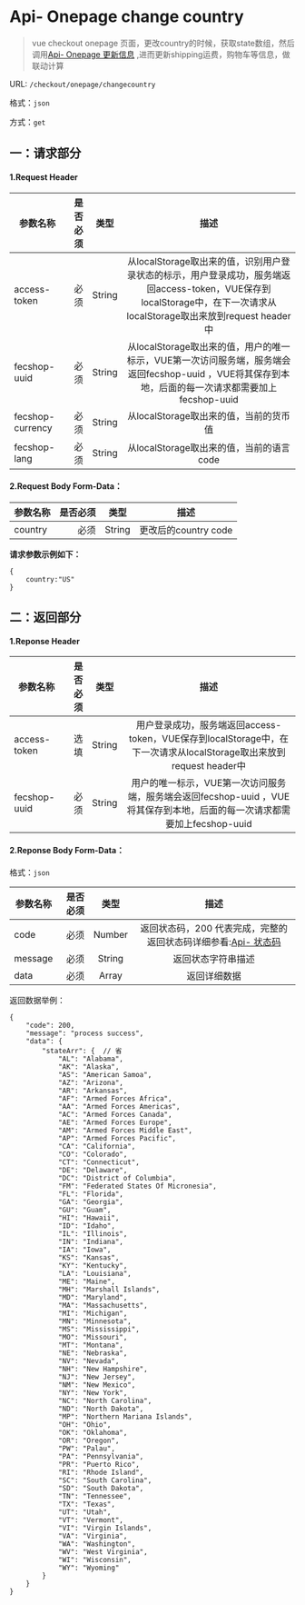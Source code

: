 Api- Onepage change country
================

> vue checkout onepage 页面，更改country的时候，获取state数组，然后
> 调用[Api- Onepage 更新信息](fecshop-server-api-onepage-update-info.md)
> ,进而更新shipping运费，购物车等信息，做联动计算

URL: `/checkout/onepage/changecountry`

格式：`json`

方式：`get`


一：请求部分
---------

#### 1.Request Header


| 参数名称          | 是否必须    |  类型        |  描述     |
| ------------------| -----:      | :----:       |:----:     |
| access-token      | 必须        |   String     | 从localStorage取出来的值，识别用户登录状态的标示，用户登录成功，服务端返回access-token，VUE保存到localStorage中，在下一次请求从localStorage取出来放到request header中   |
| fecshop-uuid      | 必须        |   String     | 从localStorage取出来的值，用户的唯一标示，VUE第一次访问服务端，服务端会返回fecshop-uuid ，VUE将其保存到本地，后面的每一次请求都需要加上fecshop-uuid    |
| fecshop-currency  | 必须        |   String     | 从localStorage取出来的值，当前的货币值  |
| fecshop-lang      | 必须        |   String     | 从localStorage取出来的值，当前的语言code  |


#### 2.Request Body Form-Data：


| 参数名称        | 是否必须    |  类型       |  描述     |
| ----------------| -----:      | :----:      |:----:     |
| country         | 必须        |   String     | 更改后的country code    |

**请求参数示例如下：**

```
{
    country:"US"
}
```

二：返回部分
----------

#### 1.Reponse Header

| 参数名称          | 是否必须    |  类型        |  描述     |
| ------------------| -----:      | :----:       |:----:     |
| access-token      | 选填        |   String     | 用户登录成功，服务端返回access-token，VUE保存到localStorage中，在下一次请求从localStorage取出来放到request header中   |
| fecshop-uuid      | 必须        |   String     | 用户的唯一标示，VUE第一次访问服务端，服务端会返回fecshop-uuid ，VUE将其保存到本地，后面的每一次请求都需要加上fecshop-uuid    |

#### 2.Reponse Body Form-Data：

格式：`json`

| 参数名称        | 是否必须    |  类型       |  描述        |
| ----------------| -----:      | :----:      |:----:        | 
| code            | 必须        |   Number    | 返回状态码，200 代表完成，完整的返回状态码详细参看:[Api- 状态码](fecshop-server-return-code.md) |
| message         | 必须        |   String    | 返回状态字符串描述  |
| data            | 必须        |   Array     | 返回详细数据        |

返回数据举例：

```
{
    "code": 200,
    "message": "process success",
    "data": {
        "stateArr": {  // 省
            "AL": "Alabama",
            "AK": "Alaska",
            "AS": "American Samoa",
            "AZ": "Arizona",
            "AR": "Arkansas",
            "AF": "Armed Forces Africa",
            "AA": "Armed Forces Americas",
            "AC": "Armed Forces Canada",
            "AE": "Armed Forces Europe",
            "AM": "Armed Forces Middle East",
            "AP": "Armed Forces Pacific",
            "CA": "California",
            "CO": "Colorado",
            "CT": "Connecticut",
            "DE": "Delaware",
            "DC": "District of Columbia",
            "FM": "Federated States Of Micronesia",
            "FL": "Florida",
            "GA": "Georgia",
            "GU": "Guam",
            "HI": "Hawaii",
            "ID": "Idaho",
            "IL": "Illinois",
            "IN": "Indiana",
            "IA": "Iowa",
            "KS": "Kansas",
            "KY": "Kentucky",
            "LA": "Louisiana",
            "ME": "Maine",
            "MH": "Marshall Islands",
            "MD": "Maryland",
            "MA": "Massachusetts",
            "MI": "Michigan",
            "MN": "Minnesota",
            "MS": "Mississippi",
            "MO": "Missouri",
            "MT": "Montana",
            "NE": "Nebraska",
            "NV": "Nevada",
            "NH": "New Hampshire",
            "NJ": "New Jersey",
            "NM": "New Mexico",
            "NY": "New York",
            "NC": "North Carolina",
            "ND": "North Dakota",
            "MP": "Northern Mariana Islands",
            "OH": "Ohio",
            "OK": "Oklahoma",
            "OR": "Oregon",
            "PW": "Palau",
            "PA": "Pennsylvania",
            "PR": "Puerto Rico",
            "RI": "Rhode Island",
            "SC": "South Carolina",
            "SD": "South Dakota",
            "TN": "Tennessee",
            "TX": "Texas",
            "UT": "Utah",
            "VT": "Vermont",
            "VI": "Virgin Islands",
            "VA": "Virginia",
            "WA": "Washington",
            "WV": "West Virginia",
            "WI": "Wisconsin",
            "WY": "Wyoming"
        }
    }
}

```